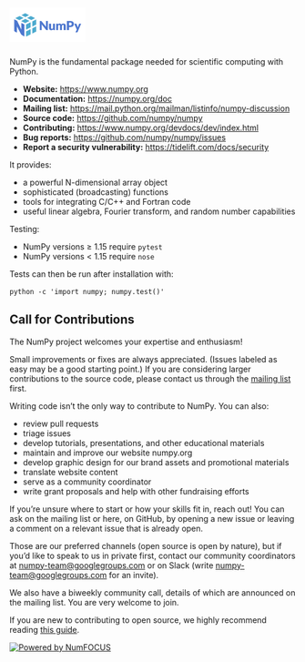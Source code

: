 # <img alt="NumPy" src="/branding/logo/primary/numpylogo.svg" height="60">

NumPy is the fundamental package needed for scientific computing with Python.

- **Website:** https://www.numpy.org
- **Documentation:** https://numpy.org/doc
- **Mailing list:** https://mail.python.org/mailman/listinfo/numpy-discussion
- **Source code:** https://github.com/numpy/numpy
- **Contributing:** https://www.numpy.org/devdocs/dev/index.html
- **Bug reports:** https://github.com/numpy/numpy/issues
- **Report a security vulnerability:** https://tidelift.com/docs/security

It provides:

- a powerful N-dimensional array object
- sophisticated (broadcasting) functions
- tools for integrating C/C++ and Fortran code
- useful linear algebra, Fourier transform, and random number capabilities

Testing:

- NumPy versions &ge; 1.15 require `pytest`
- NumPy versions &lt; 1.15 require `nose`

Tests can then be run after installation with:

    python -c 'import numpy; numpy.test()'


Call for Contributions
----------------------

The NumPy project welcomes your expertise and enthusiasm!

Small improvements or fixes are always appreciated. (Issues labeled as easy may be a good starting point.) If you are considering larger contributions to the source code, please contact us through the [mailing list](https://mail.python.org/mailman/listinfo/numpy-discussion) first. 

Writing code isn’t the only way to contribute to NumPy. You can also: 
- review pull requests
- triage issues
- develop tutorials, presentations, and other educational materials
- maintain and improve our website numpy.org
- develop graphic design for our brand assets and promotional materials
- translate website content
- serve as a community coordinator
- write grant proposals and help with other fundraising efforts

If you’re unsure where to start or how your skills fit in, reach out! You can
ask on the mailing list or here, on GitHub, by opening a new issue or leaving a
comment on a relevant issue that is already open.

Those are our preferred channels (open source is open by nature), but if you’d like to speak to us in private first, contact our community coordinators at numpy-team@googlegroups.com or on Slack (write numpy-team@googlegroups.com for an invite).

We also have a biweekly community call, details of which are announced on the mailing list. You are very welcome to join. 

If you are new to contributing to open source, we highly recommend reading [this guide](https://opensource.guide/how-to-contribute/).



[![Powered by NumFOCUS](https://img.shields.io/badge/powered%20by-NumFOCUS-orange.svg?style=flat&colorA=E1523D&colorB=007D8A)](https://numfocus.org)
